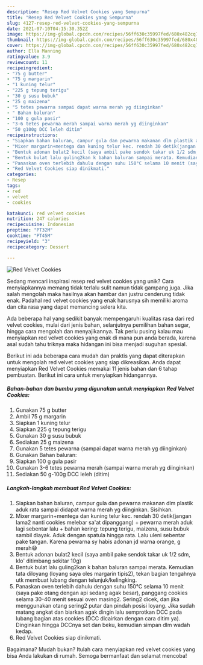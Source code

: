 ```yaml
---
description: "Resep Red Velvet Cookies yang Sempurna"
title: "Resep Red Velvet Cookies yang Sempurna"
slug: 4127-resep-red-velvet-cookies-yang-sempurna
date: 2021-07-10T04:15:30.352Z
image: https://img-global.cpcdn.com/recipes/56ff630c35997fed/680x482cq70/red-velvet-cookies-foto-resep-utama.jpg
thumbnail: https://img-global.cpcdn.com/recipes/56ff630c35997fed/680x482cq70/red-velvet-cookies-foto-resep-utama.jpg
cover: https://img-global.cpcdn.com/recipes/56ff630c35997fed/680x482cq70/red-velvet-cookies-foto-resep-utama.jpg
author: Ella Manning
ratingvalue: 3.9
reviewcount: 11
recipeingredient:
- "75 g butter"
- "75 g margarin"
- "1 kuning telur"
- "225 g tepung terigu"
- "30 g susu bubuk"
- "25 g maizena"
- "5 tetes pewarna sampai dapat warna merah yg diinginkan"
- " Bahan baluran"
- "100 g gula pasir"
- "3-6 tetes pewarna merah sampai warna merah yg diinginkan"
- "50 g100g DCC leleh ditim"
recipeinstructions:
- "Siapkan bahan baluran, campur gula dan pewarna makanan dlm plastik aduk rata sampai didapat warna merah yg diinginkan. Sisihkan."
- "Mixer margarin+mentega dan kuning telur kec. rendah 30 detik(jangan lama2 nanti cookies melebar sa&#39;at dipanggang) + pewarna merah aduk lagi sebentar lalu + bahan kering: tepung terigu, maizena, susu bubuk sambil diayak. Aduk dengan spatula hingga rata. Lalu uleni sebentar pake tangan. Karena pewarna sy habis adonan jd warna orange, g merah😅"
- "Bentuk adonan bulat2 kecil (saya ambil pake sendok takar uk 1/2 sdm, klo&#39; ditimbang sekitar 10g)"
- "Bentuk bulat lalu guling2kan k bahan baluran sampai merata. Kemudian tata diloyang (loyang saya oles margarin tipis2), tekan bagian tengahnya utk membuat lubang dengan telunjuk/kelingking."
- "Panaskan oven terlebih dahulu dengan suhu 150°C selama 10 menit (saya pake otang dengan api sedang agak besar), panggang cookies selama 30-40 menit sesuai oven masing2. Sering2 dicek, dan jika menggunakan otang sering2 putar dan pindah posisi loyang. Jika sudah matang angkat dan biarkan agak dingin lalu semprotkan DCC pada lubang bagian atas cookies (DCC dicairkan dengan cara ditim ya). Dinginkan hingga DCCnya set dan beku, kemudian simpan dlm wadah kedap."
- "Red Velvet Cookies siap dinikmati."
categories:
- Resep
tags:
- red
- velvet
- cookies

katakunci: red velvet cookies 
nutrition: 247 calories
recipecuisine: Indonesian
preptime: "PT32M"
cooktime: "PT45M"
recipeyield: "3"
recipecategory: Dessert

---
```



![Red Velvet Cookies](https://img-global.cpcdn.com/recipes/56ff630c35997fed/680x482cq70/red-velvet-cookies-foto-resep-utama.jpg)

Sedang mencari inspirasi resep red velvet cookies yang unik? Cara menyiapkannya memang tidak terlalu sulit namun tidak gampang juga. Jika salah mengolah maka hasilnya akan hambar dan justru cenderung tidak enak. Padahal red velvet cookies yang enak harusnya sih memiliki aroma dan cita rasa yang dapat memancing selera kita.

Ada beberapa hal yang sedikit banyak mempengaruhi kualitas rasa dari red velvet cookies, mulai dari jenis bahan, selanjutnya pemilihan bahan segar, hingga cara mengolah dan menyajikannya. Tak perlu pusing kalau mau menyiapkan red velvet cookies yang enak di mana pun anda berada, karena asal sudah tahu triknya maka hidangan ini bisa menjadi suguhan spesial.




Berikut ini ada beberapa cara mudah dan praktis yang dapat diterapkan untuk mengolah red velvet cookies yang siap dikreasikan. Anda dapat menyiapkan Red Velvet Cookies memakai 11 jenis bahan dan 6 tahap pembuatan. Berikut ini cara untuk menyiapkan hidangannya.

<!--inarticleads1-->

##### Bahan-bahan dan bumbu yang digunakan untuk menyiapkan Red Velvet Cookies:

1. Gunakan 75 g butter
1. Ambil 75 g margarin
1. Siapkan 1 kuning telur
1. Siapkan 225 g tepung terigu
1. Gunakan 30 g susu bubuk
1. Sediakan 25 g maizena
1. Gunakan 5 tetes pewarna (sampai dapat warna merah yg diinginkan)
1. Gunakan  Bahan baluran:
1. Siapkan 100 g gula pasir
1. Gunakan 3-6 tetes pewarna merah (sampai warna merah yg diinginkan)
1. Sediakan 50 g-100g DCC leleh (ditim)




<!--inarticleads2-->

##### Langkah-langkah membuat Red Velvet Cookies:

1. Siapkan bahan baluran, campur gula dan pewarna makanan dlm plastik aduk rata sampai didapat warna merah yg diinginkan. Sisihkan.
1. Mixer margarin+mentega dan kuning telur kec. rendah 30 detik(jangan lama2 nanti cookies melebar sa&#39;at dipanggang) + pewarna merah aduk lagi sebentar lalu + bahan kering: tepung terigu, maizena, susu bubuk sambil diayak. Aduk dengan spatula hingga rata. Lalu uleni sebentar pake tangan. Karena pewarna sy habis adonan jd warna orange, g merah😅
1. Bentuk adonan bulat2 kecil (saya ambil pake sendok takar uk 1/2 sdm, klo&#39; ditimbang sekitar 10g)
1. Bentuk bulat lalu guling2kan k bahan baluran sampai merata. Kemudian tata diloyang (loyang saya oles margarin tipis2), tekan bagian tengahnya utk membuat lubang dengan telunjuk/kelingking.
1. Panaskan oven terlebih dahulu dengan suhu 150°C selama 10 menit (saya pake otang dengan api sedang agak besar), panggang cookies selama 30-40 menit sesuai oven masing2. Sering2 dicek, dan jika menggunakan otang sering2 putar dan pindah posisi loyang. Jika sudah matang angkat dan biarkan agak dingin lalu semprotkan DCC pada lubang bagian atas cookies (DCC dicairkan dengan cara ditim ya). Dinginkan hingga DCCnya set dan beku, kemudian simpan dlm wadah kedap.
1. Red Velvet Cookies siap dinikmati.




Bagaimana? Mudah bukan? Itulah cara menyiapkan red velvet cookies yang bisa Anda lakukan di rumah. Semoga bermanfaat dan selamat mencoba!
